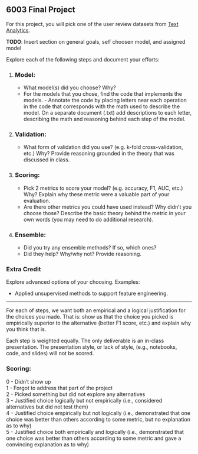 ## 6003 Final Project

For this project, you will pick one of the user review datasets from [Text Analytics](http://www.text-analytics101.com/2011/07/user-review-datasets_20.html).  

__TODO__: Insert section on general goals, self choosen model, and assigned model

Explore each of the following steps and document your efforts:

1. ### Model:  
	- What model(s) did you choose? Why? 
	- For the models that you chose, find the code that implements the models. - Annotate the code by placing letters near each operation in the code that corresponds with the math used to describe the model. On a separate document (.txt) add descriptions to each letter, describing the math and reasoning behind each step of the model. 

2. ### Validation: 
	- What form of validation did you use? (e.g. k-fold cross-validation, etc.) Why? Provide reasoning grounded in the theory that was discussed in class.

3. ### Scoring:
	- Pick 2 metrics to score your model? (e.g. accuracy, F1, AUC, etc.) Why? Explain why these metric were a valuable part of your evaluation. 
	- Are there other metrics you could have used instead? Why didn’t you choose those? Describe the basic theory behind the metric in your own words (you may need to do additional research).

4. ### Ensemble:
	- Did you try any ensemble methods? If so, which ones?
	- Did they help? Why/why not? Provide reasoning. 

### Extra Credit
Explore advanced options of your choosing. Examples:  

- Applied unsupervised methods to support feature engineering.

***

For each of steps, we want both an empirical and a logical justification for the choices you made. That is: show us that the choice you picked is empirically superior to the alternative (better F1 score, etc.) and explain why you think that is.  

Each step is weighted equally. The only deliverable is an in-class presentation. The presentation style, or lack of style, (e.g., notebooks, code, and slides) will not be scored.

### Scoring: 
0 - Didn’t show up   
1 - Forgot to address that part of the project  
2 - Picked something but did not explore any alternatives  
3 - Justified choice logically but not empirically (i.e., considered alternatives but did not test them)  
4 - Justified choice empirically but not logically (i.e., demonstrated that one choice was better than others according to some metric, but no explanation as to why)  
5 - Justified choice both empirically and logically (i.e., demonstrated that one choice was better than others according to some metric and gave a convincing explanation as to why) 
